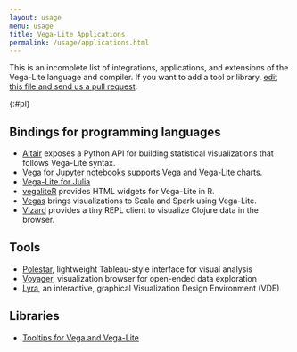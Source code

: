 ```yaml
---
layout: usage
menu: usage
title: Vega-Lite Applications
permalink: /usage/applications.html
---
```


This is an incomplete list of integrations, applications, and extensions of the Vega-Lite language and compiler. If you want to add a tool or library, [edit this file and send us a pull request](https://github.com/vega/vega-lite/blob/master/site/usage/applications.md).

{:#pl}
## Bindings for programming languages

* [Altair](https://github.com/ellisonbg/altair) exposes a Python API for building statistical visualizations that follows Vega-Lite syntax.
* [Vega for Jupyter notebooks](https://github.com/vega/ipyvega) supports Vega and Vega-Lite charts.
* [Vega-Lite for Julia](https://github.com/fredo-dedup/VegaLite.jl)
* [vegaliteR](https://github.com/hrbrmstr/vegalite) provides HTML widgets for Vega-Lite in R.
* [Vegas](https://github.com/aishfenton/Vegas) brings visualizations to Scala and Spark using Vega-Lite. 
* [Vizard](https://github.com/yieldbot/vizard) provides a tiny REPL client to visualize Clojure data in the browser.

## Tools

* [Polestar](https://github.com/vega/polestar), lightweight Tableau-style interface for visual analysis
* [Voyager](https://github.com/vega/voyager), visualization browser for open-ended data exploration
* [Lyra](https://github.com/vega/lyra), an interactive, graphical Visualization Design Environment (VDE)

## Libraries

* [Tooltips for Vega and Vega-Lite](https://github.com/vega/vega-lite-tooltip)
